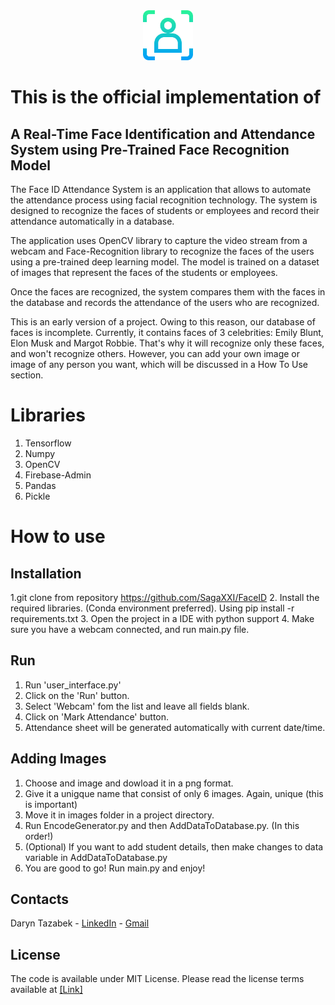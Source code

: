 <div align="center">
  <a href="https://github.com/SagaXXI/FaceID">
    <img src="Logo.png" alt="Logo" width="80" height="80">
  </a>
</div>

# This is the official implementation of

## A Real-Time Face Identification and Attendance System using Pre-Trained Face Recognition Model

The Face ID Attendance System is an application that allows to automate the attendance process using facial recognition technology. The system is designed to recognize the faces of students or employees and record their attendance automatically in a database.

The application uses OpenCV library to capture the video stream from a webcam and Face-Recognition library to recognize the faces of the users using a pre-trained deep learning model. The model is trained on a dataset of images that represent the faces of the students or employees.

Once the faces are recognized, the system compares them with the faces in the database and records the attendance of the users who are recognized.

This is an early version of a project. Owing to this reason, our database of faces is incomplete. Currently, it contains faces of 3 celebrities: Emily Blunt, Elon Musk and Margot Robbie.
That's why it will recognize only these faces, and won't recognize others. However, you can add your own image or image of any person you want, which will be discussed in a How To Use section.

# Libraries
1. Tensorflow
2. Numpy
3. OpenCV
4. Firebase-Admin
5. Pandas
6. Pickle


# How to use

## Installation
1.git clone from repository https://github.com/SagaXXI/FaceID
2. Install the required libraries. (Conda environment preferred). Using pip install -r requirements.txt
3. Open the project in a IDE with python support
4. Make sure you have a webcam connected, and run main.py file.


## Run
1. Run 'user_interface.py'
2. Click on the 'Run' button.
3. Select 'Webcam' fom the list and leave all fields blank.
4. Click on 'Mark Attendance' button.
5. Attendance sheet will be generated automatically with current date/time.

## Adding Images
1. Choose and image and dowload it in a png format.
2. Give it a unigque name that consist of only 6 images. Again, unique (this is important)
3. Move it in images folder in a project directory.
4. Run EncodeGenerator.py and then AddDataToDatabase.py. (In this order!)
5. (Optional) If you want to add student details, then make changes to data variable in AddDataToDatabase.py
6. You are good to go! Run main.py and enjoy!


## Contacts
Daryn Tazabek - [LinkedIn](https://www.linkedin.com/in/daryn-tazabek-409100241/) - [Gmail](daryntazabek791@gmail.com)


## License

The code is available under MIT License. Please read the license terms available at [[Link]](https://github.com/SagaXXI/FaceID/blob/master/LICENSE)

